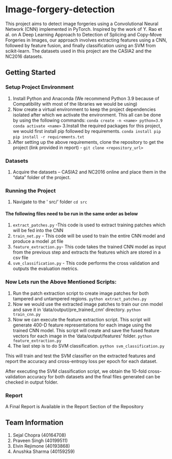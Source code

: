 # Image-forgery-detection 

This project aims to detect image forgeries using a Convolutional Neural Network (CNN) implemented in PyTorch. Inspired by the work of Y. Rao et al. on A Deep Learning Approach to Detection of Splicing and Copy-Move Forgeries in Images, our approach involves extracting features using a CNN, followed by feature fusion, and finally classification using an SVM from scikit-learn. The datasets used in this project are the CASIA2 and the NC2016 datasets.

## Getting Started

### Setup Project Environment

1. Install Python and Anaconda (We recommend Python 3.9 because of Compatibility with most of the libraries we would be using)
2. Now create a virtual environment to keep the project dependencies isolated after which we activate the environment. This all can be done by using the following commands:
`conda create -n <name> python=3.9`
`conda activate <name>`
3.Install the required packages for this project, we would first install pip followed by requirements.
`conda install pip`
`pip install -r requirements.txt`
4. After setting up the above requirements, clone the repository to get the project (link provided in report) -
	`git clone <repository_url>`

### Datasets 
1. Acquire the datasets – CASIA2 and NC2016 online and place them in the “data” folder of the project.

### Running the Project
1. Navigate to the ' src/’ folder 
`cd src`

#### The following files need to be run in the same order as below

1)  `extract_patches.py` -This code is used to extract training patches which will be fed into the CNN
2)  `train_net.py` - This code will be used to train the entire CNN model and produce a model .pt file
3)  `feature_extraction.py`- This code takes the trained CNN model as input from the previous step and  extracts the features which are stored in a csv file 
4)  `svm_classification.py` - This code performs the cross validation and outputs the evaluation metrics.


### Now Lets run the Above Mentioned Scripts:

1. Run the patch extraction script to create image patches for both tampered and untampered regions.
`python extract_patches.py`
2. Now we would use the extracted image patches to train our cnn model and save it in ‘data/output/pre_trained_cnn‘ directory.
`python train_cnn.py`
3. Now we can execute the feature extraction script. This script will generate 400-D feature representations for each image using the trained CNN model. This script will create and save the fused feature vectors for each image in the ’data/output/features’ folder.
`python feature_extraction.py`
4. The last step is to do SVM classification. 
`python svm_classification.py`

This will train and test the SVM classifier on the extracted features and report the accuracy and cross-entropy loss per epoch for each dataset.

After executing the SVM classification script, we obtain the 10-fold cross-validation accuracy for both datasets and the final files generated can be checked in output folder.

### Report
A Final Report is Available in the Report Section of the Repository

## Team Information 

1. Sejal Chopra (40164708) 
2. Praveen Singh (40199511) 
3. Elvin Rejimone (40193868) 
4. Anushka Sharma (40159259)
